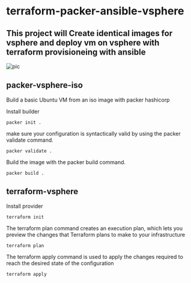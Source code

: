 # terraform-packer-ansible-vsphere

## This project will Create identical images for vsphere and deploy vm on vsphere with terraform provisioneing with ansible

![pic](https://github.com/alilotfi23/terraform-packer-ansible-vsphere/assets/91953142/8ca60185-8d46-41d9-b829-9825b2a6ee0b)

## packer-vsphere-iso

Build a basic Ubuntu VM from an iso image with packer hashicorp


Install builder 

```shell
packer init .
```

make sure your configuration is syntactically valid by using the packer validate command.

```shell
packer validate .
```

Build the image with the packer build command. 

```shell
packer build .
```
## terraform-vsphere

Install provider

```shell
terraform init
```
The terraform plan command creates an execution plan, which lets you preview the changes that Terraform plans to make to your infrastructure

```shell
terraform plan
```
The terraform apply command is used to apply the changes required to reach the desired state of the configuration
```shell
terraform apply
```
